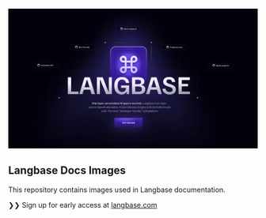 ![langbase](/assets/images/langbase.png)

## Langbase Docs Images

This repository contains images used in Langbase documentation.

❯❯ Sign up for early access at [langbase.com](https://beta.langbase.com/signup)
